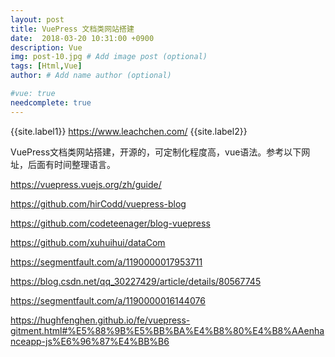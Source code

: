 ```yaml
---
layout: post
title: VuePress 文档类网站搭建
date:  2018-03-20 10:31:00 +0900  
description: Vue
img: post-10.jpg # Add image post (optional)
tags: [Html,Vue]
author: # Add name author (optional)

#vue: true
needcomplete: true
---
```


{{site.label1}} <a href="https://www.leachchen.com/" target="\_blank">https://www.leachchen.com/</a> {{site.label2}}

VuePress文档类网站搭建，开源的，可定制化程度高，vue语法。参考以下网址，后面有时间整理语言。

https://vuepress.vuejs.org/zh/guide/

https://github.com/hirCodd/vuepress-blog

https://github.com/codeteenager/blog-vuepress

https://github.com/xuhuihui/dataCom

https://segmentfault.com/a/1190000017953711

https://blog.csdn.net/qq_30227429/article/details/80567745

https://segmentfault.com/a/1190000016144076

https://hughfenghen.github.io/fe/vuepress-gitment.html#%E5%88%9B%E5%BB%BA%E4%B8%80%E4%B8%AAenhanceapp-js%E6%96%87%E4%BB%B6
